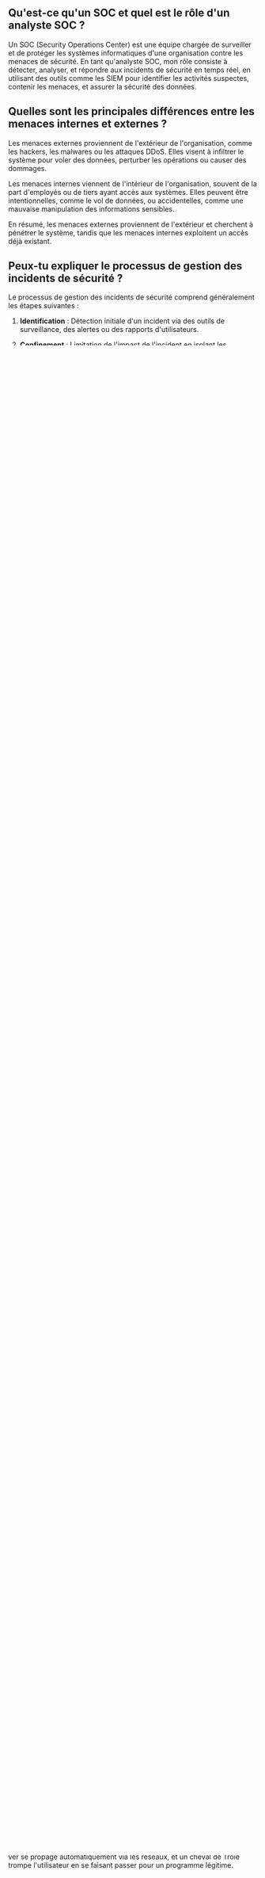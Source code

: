 ## Qu'est-ce qu'un SOC et quel est le rôle d'un analyste SOC ?

Un SOC (Security Operations Center) est une équipe chargée de surveiller et de protéger les systèmes informatiques d'une organisation contre les menaces de sécurité. 
En tant qu'analyste SOC, mon rôle consiste à détecter, analyser, et répondre aux incidents de sécurité en temps réel, en utilisant des outils comme les SIEM pour identifier les activités suspectes, contenir les menaces, et assurer la sécurité des données.

## Quelles sont les principales différences entre les menaces internes et externes ?

Les menaces externes proviennent de l'extérieur de l'organisation, comme les hackers, les malwares ou les attaques DDoS. Elles visent à infiltrer le système pour voler des données, perturber les opérations ou causer des dommages.

Les menaces internes viennent de l'intérieur de l'organisation, souvent de la part d'employés ou de tiers ayant accès aux systèmes. Elles peuvent être intentionnelles, comme le vol de données, ou accidentelles, comme une mauvaise manipulation des informations sensibles.

En résumé, les menaces externes proviennent de l'extérieur et cherchent à pénétrer le système, tandis que les menaces internes exploitent un accès déjà existant.


## Peux-tu expliquer le processus de gestion des incidents de sécurité ?

Le processus de gestion des incidents de sécurité comprend généralement les étapes suivantes :

1. **Identification** : Détection initiale d'un incident via des outils de surveillance, des alertes ou des rapports d'utilisateurs.

2. **Confinement** : Limitation de l'impact de l'incident en isolant les systèmes affectés pour empêcher la propagation.

3. **Éradication** : Élimination de la menace, comme la suppression d'un malware ou la fermeture d'une faille de sécurité.

4. **Récupération** : Restauration des systèmes à leur état normal en veillant à ce que la menace soit complètement neutralisée.

5. **Analyse post-incident** : Revue de l'incident pour comprendre comment il s'est produit et identifier des améliorations pour renforcer la sécurité à l'avenir.

6. **Documentation** : Rédaction d'un rapport détaillé sur l'incident, les actions prises et les leçons apprises.


## Qu'est-ce qu'un SIEM (Security Information and Event Management) et comment fonctionne-t-il ?

Un SIEM (Security Information and Event Management) est une solution qui centralise la collecte, l'analyse et la gestion des logs et des événements de sécurité provenant de divers systèmes informatiques d'une organisation. Il permet de détecter des anomalies et des menaces potentielles en temps réel.

Fonctionnement d'un SIEM :

- **Collecte des données** : Le SIEM recueille des logs et des événements provenant de diverses sources, comme les pare-feu, les serveurs, les applications, et les réseaux.

- **Normalisation** : Les données collectées sont normalisées pour être analysées de manière cohérente, peu importe leur format d'origine.

- **Corrélation** : Le SIEM analyse les données pour identifier des modèles ou des comportements suspects en corrélant différents événements entre eux.

- **Alertes** : Lorsqu'un comportement suspect est détecté, le SIEM génère une alerte pour que les analystes SOC puissent enquêter.

- **Reporting et conservation** : Le SIEM conserve un historique des événements et génère des rapports pour aider à l'analyse post-incident et à la conformité réglementaire.


## Comment détecterais-tu un comportement anormal dans un réseau ?

Pour détecter un comportement anormal dans un réseau, voici les étapes clés :

1. **Surveillance continue :** Utiliser des outils comme un SIEM pour surveiller en temps réel les logs, le trafic réseau, et les activités des utilisateurs.

2. **Analyse des logs :** Examiner les logs pour repérer des anomalies, telles que des tentatives de connexion inhabituelles, des accès non autorisés, ou des volumes de données anormaux.

3. **Détection des anomalies :** Comparer le trafic et les activités actuelles aux modèles habituels pour identifier des écarts. Par exemple, des connexions à des heures inhabituelles ou depuis des emplacements géographiques non reconnus.

4. **Corrélation d'événements :** Corréler différentes sources d'information (pare-feu, systèmes d'authentification, etc.) pour identifier des comportements suspects qui pourraient ne pas être évidents lorsqu'on les examine individuellement.

5. **Alertes automatiques :** Configurer des seuils et des règles dans les outils de surveillance pour générer automatiquement des alertes en cas de détection d'activités suspectes.

6. **Analyse manuelle :** Enquêter plus en profondeur sur les alertes pour confirmer si elles sont légitimes ou s'il s'agit de faux positifs.


## Peux-tu décrire les types de cyberattaques les plus courants et comment les contrer ?

Voici les types de cyberattaques les plus courants et les méthodes pour les contrer :

1. **Phishing :**
   - **Description :** Attaques visant à tromper les utilisateurs pour qu'ils divulguent des informations sensibles (mots de passe, numéros de carte de crédit) via des emails ou des sites web frauduleux.
   - **Contre-mesures :** Sensibilisation des utilisateurs, filtres anti-phishing, et vérification de l'authenticité des emails et des liens avant de cliquer.

2. **Malware (logiciels malveillants) :**
   - **Description :** Programmes malveillants comme les virus, les vers, ou les ransomwares, qui infectent et endommagent les systèmes.
   - **Contre-mesures :** Utilisation d'antivirus/malware à jour, mises à jour régulières des systèmes, et blocage des téléchargements de sources non fiables.

3. **Attaques par déni de service (DDoS) :**
   - **Description :** Saturation des ressources d'un système ou d'un réseau par un flot massif de requêtes pour le rendre indisponible.
   - **Contre-mesures :** Utilisation de services de protection DDoS, filtrage du trafic réseau, et mise en place de capacités de redondance.

4. **Injection SQL :**
   - **Description :** Insertion de code malveillant dans une requête SQL via les champs de saisie d'un site web pour accéder aux bases de données non autorisées.
   - **Contre-mesures :** Validation et assainissement des entrées utilisateur, utilisation de requêtes préparées, et mise à jour des systèmes de gestion de bases de données.

5. **Attaques par force brute :**
   - **Description :** Tentatives de deviner les mots de passe en essayant systématiquement toutes les combinaisons possibles.
   - **Contre-mesures :** Imposition de politiques de mots de passe forts, utilisation de la limitation du nombre de tentatives de connexion, et implémentation de l'authentification multifactorielle (MFA).

6. **Man-in-the-Middle (MitM) :**
   - **Description :** Interception et manipulation des communications entre deux parties pour voler des informations ou injecter du contenu malveillant.
   - **Contre-mesures :** Chiffrement des communications (TLS/SSL), utilisation de réseaux privés virtuels (VPN), et authentification forte des utilisateurs.

7. **Ransomware :**
   - **Description :** Malware qui chiffre les données d'une victime et demande une rançon pour les déchiffrer.
   - **Contre-mesures :** Sauvegardes régulières des données, formation des utilisateurs, mise à jour des systèmes, et utilisation d'outils anti-ransomware.

Ces contre-mesures combinées à une sensibilisation continue et à des politiques de sécurité rigoureuses permettent de réduire efficacement le risque de cyberattaques.


## Quelle est la différence entre un virus, un ver et un cheval de Troie ?

Voici la différence entre un virus, un ver, et un cheval de Troie :

1. **Virus :**
   - **Description :** Un virus est un programme malveillant qui s'attache à un fichier ou un programme légitime. Il se propage lorsque l'utilisateur exécute le fichier infecté. Le virus nécessite l'action de l'utilisateur pour se propager à d'autres fichiers ou systèmes.
   - **Propagation :** Par l'exécution de fichiers infectés.

2. **Ver :**
   - **Description :** Un ver est un logiciel malveillant autonome qui peut se reproduire et se propager sans intervention humaine. Contrairement au virus, le ver ne nécessite pas de s'attacher à un programme hôte et peut infecter d'autres systèmes en exploitant des vulnérabilités réseau.
   - **Propagation :** Par les réseaux, en exploitant des failles de sécurité.

3. **Cheval de Troie :**
   - **Description :** Un cheval de Troie (ou Trojan) est un programme qui se fait passer pour un logiciel légitime ou utile, mais qui exécute des actions malveillantes en arrière-plan. Il ne se réplique pas comme un virus ou un ver, mais il peut ouvrir une porte dérobée pour permettre à un attaquant de prendre le contrôle du système.
   - **Propagation :** Par tromperie, souvent via des téléchargements ou des emails frauduleux.

En résumé, un virus a besoin de l'action de l'utilisateur pour se propager, un ver se propage automatiquement via les réseaux, et un cheval de Troie trompe l'utilisateur en se faisant passer pour un programme légitime.







